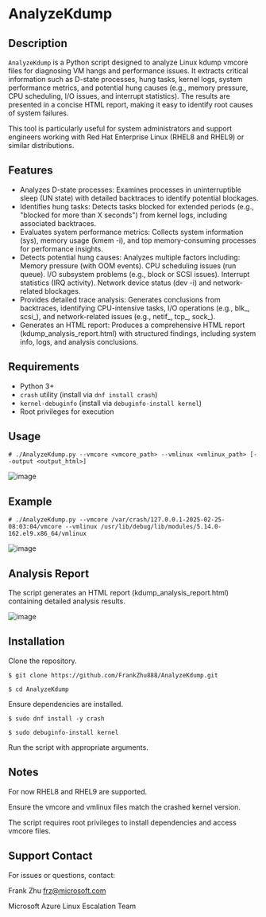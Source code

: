 # AnalyzeKdump

## Description
`AnalyzeKdump` is a Python script designed to analyze Linux kdump vmcore files for diagnosing VM hangs and performance issues. It extracts critical information such as D-state processes, hung tasks, kernel logs, system performance metrics, and potential hung causes (e.g., memory pressure, CPU scheduling, I/O issues, and interrupt statistics). The results are presented in a concise HTML report, making it easy to identify root causes of system failures.

This tool is particularly useful for system administrators and support engineers working with Red Hat Enterprise Linux (RHEL8 and RHEL9) or similar distributions.

## Features
- Analyzes D-state processes: Examines processes in uninterruptible sleep (UN state) with detailed backtraces to identify potential blockages.
- Identifies hung tasks: Detects tasks blocked for extended periods (e.g., "blocked for more than X seconds") from kernel logs, including associated backtraces.
- Evaluates system performance metrics: Collects system information (sys), memory usage (kmem -i), and top memory-consuming processes for performance insights.
- Detects potential hung causes: Analyzes multiple factors including:
        Memory pressure (with OOM events).
        CPU scheduling issues (run queue).
        I/O subsystem problems (e.g., block or SCSI issues).
        Interrupt statistics (IRQ activity).
        Network device status (dev -i) and network-related blockages.
- Provides detailed trace analysis: Generates conclusions from backtraces, identifying CPU-intensive tasks, I/O operations (e.g., blk_, scsi_), and network-related issues (e.g., netif_, tcp_, sock_).
- Generates an HTML report: Produces a comprehensive HTML report (kdump_analysis_report.html) with structured findings, including system info, logs, and analysis conclusions.

## Requirements
- Python 3+
- `crash` utility (install via `dnf install crash`)
- `kernel-debuginfo` (install via `debuginfo-install kernel`)
- Root privileges for execution

## Usage
`# ./AnalyzeKdump.py --vmcore <vmcore_path> --vmlinux <vmlinux_path> [--output <output_html>]`

![image](https://github.com/user-attachments/assets/7a5e3398-1fa9-41d0-bd9a-e170e397b1e5)


## Example
`# ./AnalyzeKdump.py --vmcore /var/crash/127.0.0.1-2025-02-25-08:03:04/vmcore --vmlinux /usr/lib/debug/lib/modules/5.14.0-162.el9.x86_64/vmlinux`

![image](https://github.com/user-attachments/assets/687ce0ba-e998-4977-9c5b-3669fdd0a77b)


## Analysis Report
The script generates an HTML report (kdump_analysis_report.html) containing detailed analysis results.

![image](https://github.com/user-attachments/assets/3eab45d3-1f6e-427c-bfb6-b7f1894e4ebb)



## Installation
Clone the repository.
   
`$ git clone https://github.com/FrankZhu888/AnalyzeKdump.git`

`$ cd AnalyzeKdump`

Ensure dependencies are installed.
   
`$ sudo dnf install -y crash`

`$ sudo debuginfo-install kernel`

Run the script with appropriate arguments.

## Notes
For now RHEL8 and RHEL9 are supported.

Ensure the vmcore and vmlinux files match the crashed kernel version.

The script requires root privileges to install dependencies and access vmcore files.

## Support Contact

For issues or questions, contact:

Frank Zhu [frz@microsoft.com](mailto:frz@microsoft.com)

Microsoft Azure Linux Escalation Team
